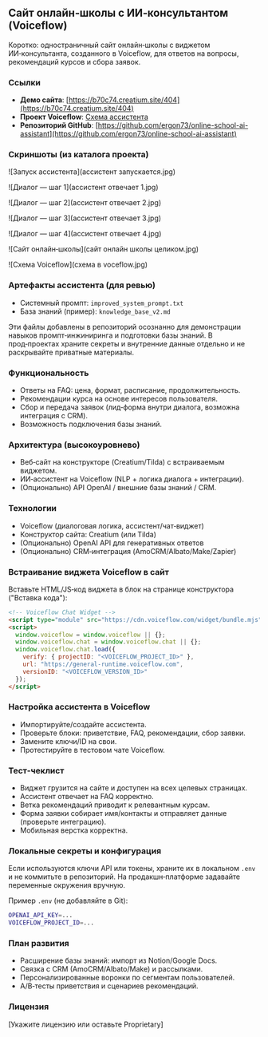 ## Сайт онлайн‑школы с ИИ‑консультантом (Voiceflow)

Коротко: одностраничный сайт онлайн‑школы с виджетом ИИ‑консультанта, созданного в Voiceflow, для ответов на вопросы, рекомендаций курсов и сбора заявок.

### Ссылки
- **Демо сайта**: [https://b70c74.creatium.site/404](https://b70c74.creatium.site/404)
- **Проект Voiceflow**: [Схема ассистента](https://creator.voiceflow.com/project/67c423ac312d462067ade6d2/canvas/64dbb6696a8fab0013dba194)
- **Репозиторий GitHub**: [https://github.com/ergon73/online-school-ai-assistant](https://github.com/ergon73/online-school-ai-assistant)

### Скриншоты (из каталога проекта)

![Запуск ассистента](ассистент запускается.jpg)

![Диалог — шаг 1](ассистент отвечает 1.jpg)

![Диалог — шаг 2](ассистент отвечает 2.jpg)

![Диалог — шаг 3](ассистент отвечает 3.jpg)

![Диалог — шаг 4](ассистент отвечает 4.jpg)

![Сайт онлайн‑школы](сайт онлайн школы целиком.jpg)

![Схема Voiceflow](схема в voceflow.jpg)

### Артефакты ассистента (для ревью)
- Системный промпт: `improved_system_prompt.txt`
- База знаний (пример): `knowledge_base_v2.md`

Эти файлы добавлены в репозиторий осознанно для демонстрации навыков промпт‑инжиниринга и подготовки базы знаний. В прод‑проектах храните секреты и внутренние данные отдельно и не раскрывайте приватные материалы.

### Функциональность
- Ответы на FAQ: цена, формат, расписание, продолжительность.
- Рекомендации курса на основе интересов пользователя.
- Сбор и передача заявок (лид‑форма внутри диалога, возможна интеграция с CRM).
- Возможность подключения базы знаний.

### Архитектура (высокоуровнево)
- Веб‑сайт на конструкторе (Creatium/Tilda) с встраиваемым виджетом.
- ИИ‑ассистент на Voiceflow (NLP + логика диалога + интеграции).
- (Опционально) API OpenAI / внешние базы знаний / CRM.

### Технологии
- Voiceflow (диалоговая логика, ассистент/чат‑виджет)
- Конструктор сайта: Creatium (или Tilda)
- (Опционально) OpenAI API для генеративных ответов
- (Опционально) CRM‑интеграция (AmoCRM/Albato/Make/Zapier)

### Встраивание виджета Voiceflow в сайт
Вставьте HTML/JS‑код виджета в блок на странице конструктора ("Вставка кода"):

```html
<!-- Voiceflow Chat Widget -->
<script type="module" src="https://cdn.voiceflow.com/widget/bundle.mjs"></script>
<script>
  window.voiceflow = window.voiceflow || {};
  window.voiceflow.chat = window.voiceflow.chat || {};
  window.voiceflow.chat.load({
    verify: { projectID: "<VOICEFLOW_PROJECT_ID>" },
    url: "https://general-runtime.voiceflow.com",
    versionID: "<VOICEFLOW_VERSION_ID>"
  });
</script>
```

### Настройка ассистента в Voiceflow
- Импортируйте/создайте ассистента.
- Проверьте блоки: приветствие, FAQ, рекомендации, сбор заявки.
- Замените ключи/ID на свои.
- Протестируйте в тестовом чате Voiceflow.

### Тест‑чеклист
- Виджет грузится на сайте и доступен на всех целевых страницах.
- Ассистент отвечает на FAQ корректно.
- Ветка рекомендаций приводит к релевантным курсам.
- Форма заявки собирает имя/контакты и отправляет данные (проверьте интеграцию).
- Мобильная верстка корректна.

### Локальные секреты и конфигурация
Если используются ключи API или токены, храните их в локальном `.env` и не коммитьте в репозиторий. На продакшн‑платформе задавайте переменные окружения вручную.

Пример `.env` (не добавляйте в Git):
```bash
OPENAI_API_KEY=...  
VOICEFLOW_PROJECT_ID=...
```

### План развития
- Расширение базы знаний: импорт из Notion/Google Docs.
- Связка с CRM (AmoCRM/Albato/Make) и рассылками.
- Персонализированные воронки по сегментам пользователей.
- A/B‑тесты приветствия и сценариев рекомендаций.

### Лицензия
[Укажите лицензию или оставьте Proprietary]

